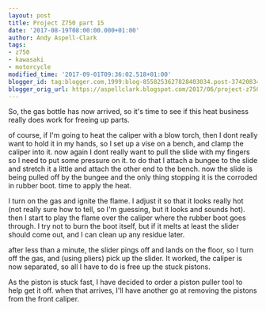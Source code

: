 ```yaml
---
layout: post
title: Project Z750 part 15
date: '2017-08-19T08:00:00.000+01:00'
author: Andy Aspell-Clark
tags:
- z750
- kawasaki
- motorcycle
modified_time: '2017-09-01T09:36:02.518+01:00'
blogger_id: tag:blogger.com,1999:blog-8558253627828403034.post-3742083438533245015
blogger_orig_url: https://aspellclark.blogspot.com/2017/06/project-z750-part-15.html
---
```



So, the gas bottle has now arrived, so it's time to see if this heat business really does work for freeing up parts.



of course, if I'm going to heat the caliper with a blow torch, then I dont really want to hold it in my hands, so I set up a vise on a bench, and clamp the caliper into it. now again I dont really want to pull the slide with my fingers so I need to put some pressure on it. to do that I attach a bungee to the slide and stretch it a little and attach the other end to the bench. now the slide is being pulled off by the bungee and the only thing stopping it is the corroded in rubber boot. time to apply the heat.

I turn on the gas and ignite the flame. I adjust it so that it looks really hot (not really sure how to tell, so I'm guessing, but it looks and sounds hot). then I start to play the flame over the caliper where the rubber boot goes through. I try not to burn the boot itself, but if it melts at least the slider should come out, and I can clean up any residue later.



after less than a minute, the slider pings off and lands on the floor, so I turn off the gas, and (using pliers) pick up the slider. It worked, the caliper is now separated, so all I have to do is free up the stuck pistons.



As the piston is stuck fast, I have decided to order a piston puller tool to help get it off. when that arrives, I'll have another go at removing the pistons from the front caliper.

